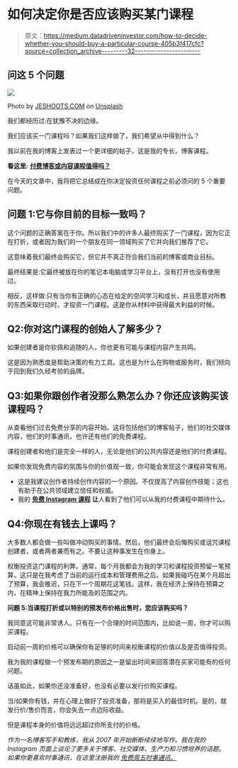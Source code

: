 # 如何决定你是否应该购买某门课程

> 原文：<https://medium.datadriveninvestor.com/how-to-decide-whether-you-should-buy-a-particular-course-405b3f417cfc?source=collection_archive---------32----------------------->

## 问这 5 个问题

![](img/441fbf9e4110a98cef927b0b7b92c1c3.png)

Photo by [JESHOOTS.COM](https://unsplash.com/@jeshoots?utm_source=unsplash&utm_medium=referral&utm_content=creditCopyText) on [Unsplash](https://unsplash.com/s/photos/learning?utm_source=unsplash&utm_medium=referral&utm_content=creditCopyText)

我们都经历过:在犹豫不决的边缘。

我们应该买一门课程吗？如果我们这样做了，我们希望从中得到什么？

我以前在我的博客上发表过一个更详细的帖子，这是我的专长，博客课程。

**看这里:** [**付费博客或内容课程值得吗？**](https://shailajav.com/blogging-courses-worth-money/)

在今天的文章中，我将把它总结成在你决定投资任何课程之前必须问的 5 个重要问题。

## 问题 1:它与你目前的目标一致吗？

这个问题的正确答案在于你。所以我们中的许多人最终购买了一门课程，因为它正在打折，或者因为我们的一个朋友在同一领域购买了它并向我们推荐了它。

这意味着我们最终会购买它，但它并不真正符合我们当前的博客或商业目标。

最终结果是:它最终被放在你的笔记本电脑或学习平台上，没有打开也没有使用过。

相反，这样做:只有当你有正确的心态在给定的空间学习和成长，并且愿意对所教的东西采取行动时，才投资一门课程。这是你从材料中获得最大利益的时候。

## Q2:你对这门课程的创始人了解多少？

如果创建者是你钦佩和追随的人，你也更有可能与课程内容产生共鸣。

这是因为熟悉度是帮助决策的有力工具。这也是为什么在购物或服务时，我们倾向于回到我们久经考验的品牌。

## Q3:如果你跟创作者没那么熟怎么办？你还应该购买该课程吗？

从查看他们过去免费分享的内容开始。这将包括他们的博客帖子，他们的社交媒体内容，他们的时事通讯，也许还有他们的免费课程。

课程创建者和他们是完全一样的人，无论是他们的公共内容还是他们的付费课程。

如果你发现免费内容的氛围与你的价值观一致，你可能会发现这个课程非常有用。

*   这是我建议创作者持续创作内容的一个原因。不仅提高了内容创作技能；这也有助于在公共领域建立信任和权威。
*   我的 [**免费 Instagram 课程**](https://shailajav.com/grow-your-instagram-page/) **让**人看到了他们可以从我的付费课程中期待什么。

## Q4:你现在有钱去上课吗？

大多数人都会做一些叫做冲动购买的事情。然后，他们最终会后悔购买或诅咒课程创建者，或者两者兼而有之。不要让这种事发生在你身上。

权衡投资这门课程的利弊。通常，每个月我都会为我的学习和课程投资预留一笔预算。这只是在我考虑了当前的运行成本和管理费用之后。如果我碰巧在某个月超出了预算，我会推迟，只在下一个周期花这笔钱。这样，我在经济上保持在预算之内，在精神上保持在我力所能及的范围之内。

**问题 5:当课程打折或以特别的预发布价格出售时，您应该购买吗？**

我同意这可能非常诱人。只有在一个合理的时间范围内，比如说一周，你才可以购买课程。

启动前一周的价格可以确保你有足够的时间来权衡课程的价值以及是否值得投资。

我为我的课程做一个预发布期的原因之一是留出时间来回答潜在买家可能有的任何问题。

话虽如此，如果你还没准备好，也没有必要以发行价购买课程。

当/如果你有钱，并在心理上做好了投资准备，那将是买入的最佳时机。是的，就发行价/售价而言，你会失去一点边际收益。

但是课程本身的价值将远远超过你所支付的价格。

*作为一名博客写手和教练，我从 2007 年开始断断续续地写作。我在我的 Instagram 页面*[](http://www.instagram.com/shailajav)**上谈论了更多关于博客、社交媒体、生产力和习惯培养的话题。如果你更喜欢时事通讯，在这里注册我的* [*免费周五时事通讯。*](http://www.shailajav.com/newsletter)*